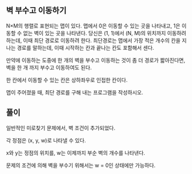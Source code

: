 ## 벽 부수고 이동하기

N×M의 행렬로 표현되는 맵이 있다. 맵에서 0은 이동할 수 있는 곳을 나타내고, 1은 이동할 수 없는 벽이 있는 곳을 나타낸다. 당신은 (1, 1)에서 (N, M)의 위치까지 이동하려 하는데, 이때 최단 경로로 이동하려 한다. 최단경로는 맵에서 가장 적은 개수의 칸을 지나는 경로를 말하는데, 이때 시작하는 칸과 끝나는 칸도 포함해서 센다.

만약에 이동하는 도중에 한 개의 벽을 부수고 이동하는 것이 좀 더 경로가 짧아진다면, 벽을 한 개 까지 부수고 이동하여도 된다.

한 칸에서 이동할 수 있는 칸은 상하좌우로 인접한 칸이다.

맵이 주어졌을 때, 최단 경로를 구해 내는 프로그램을 작성하시오.

## 풀이

일반적인 미로찾기 문제에서, 벽 조건이 추가되었다.

각 정점은 (x, y, w)로 나타낼 수 있다.

x와 y는 정점의 위치를, w는 이제까지 부순 벽의 개수를 나타낸다.

문제의 조건에 의해 벽을 부수기 위해서는 w = 0인 상태에만 가능하다.